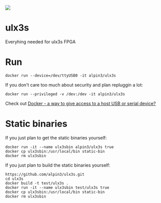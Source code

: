 [![](https://images.microbadger.com/badges/image/alpin3/ulx3s.svg)](https://microbadger.com/images/alpin3/ulx3s "Get your own image badge on microbadger.com")

# ulx3s

Everyhing needed for ulx3s FPGA

# Run

```
docker run --device=/dev/ttyUSB0 -it alpin3/ulx3s
```

If you don't care too much about security and plan repluggin a lot:

```
docker run --privileged -v /dev:/dev -it alpin3/ulx3s
```

Check out [Docker - a way to give access to a host USB or serial device?](https://stackoverflow.com/questions/24225647/docker-a-way-to-give-access-to-a-host-usb-or-serial-device)

# Static binaries

If you just plan to get the static binaries yourself:
```
docker run -it --name ulx3sbin alpin3/ulx3s true
docker cp ulx3sbin:/usr/local/bin static-bin
docker rm ulx3sbin
```

If you just plan to build the static binaries yourself:
```
https://github.com/alpin3/ulx3s.git
cd ulx3s
docker build -t test/ulx3s .
docker run -it --name ulx3sbin test/ulx3s true
docker cp ulx3sbin:/usr/local/bin static-bin
docker rm ulx3sbin
```





